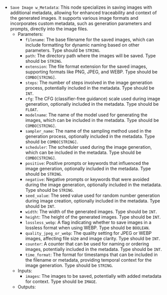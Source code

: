 - `Save Image w_Metadata`: This node specializes in saving images with additional metadata, allowing for enhanced traceability and context of the generated images. It supports various image formats and incorporates custom metadata, such as generation parameters and prompts, directly into the image files.
    - Parameters:
        - `filename`: The base filename for the saved images, which can include formatting for dynamic naming based on other parameters. Type should be `STRING`.
        - `path`: The directory path where the images will be saved. Type should be `STRING`.
        - `extension`: The file format extension for the saved images, supporting formats like PNG, JPEG, and WEBP. Type should be `COMBO[STRING]`.
        - `steps`: The number of steps involved in the image generation process, potentially included in the metadata. Type should be `INT`.
        - `cfg`: The CFG (classifier-free guidance) scale used during image generation, optionally included in the metadata. Type should be `FLOAT`.
        - `modelname`: The name of the model used for generating the images, which can be included in the metadata. Type should be `COMBO[STRING]`.
        - `sampler_name`: The name of the sampling method used in the generation process, optionally included in the metadata. Type should be `COMBO[STRING]`.
        - `scheduler`: The scheduler used during the image generation, which can be included in the metadata. Type should be `COMBO[STRING]`.
        - `positive`: Positive prompts or keywords that influenced the image generation, optionally included in the metadata. Type should be `STRING`.
        - `negative`: Negative prompts or keywords that were avoided during the image generation, optionally included in the metadata. Type should be `STRING`.
        - `seed_value`: The seed value used for random number generation during image creation, optionally included in the metadata. Type should be `INT`.
        - `width`: The width of the generated images. Type should be `INT`.
        - `height`: The height of the generated images. Type should be `INT`.
        - `lossless_webp`: A flag indicating whether to save images in a lossless format when using WEBP. Type should be `BOOLEAN`.
        - `quality_jpeg_or_webp`: The quality setting for JPEG or WEBP images, affecting file size and image clarity. Type should be `INT`.
        - `counter`: A counter that can be used for naming or ordering images, potentially included in the metadata. Type should be `INT`.
        - `time_format`: The format for timestamps that can be included in the filename or metadata, providing temporal context for the image generation. Type should be `STRING`.
    - Inputs:
        - `images`: The images to be saved, potentially with added metadata for context. Type should be `IMAGE`.
    - Outputs:
